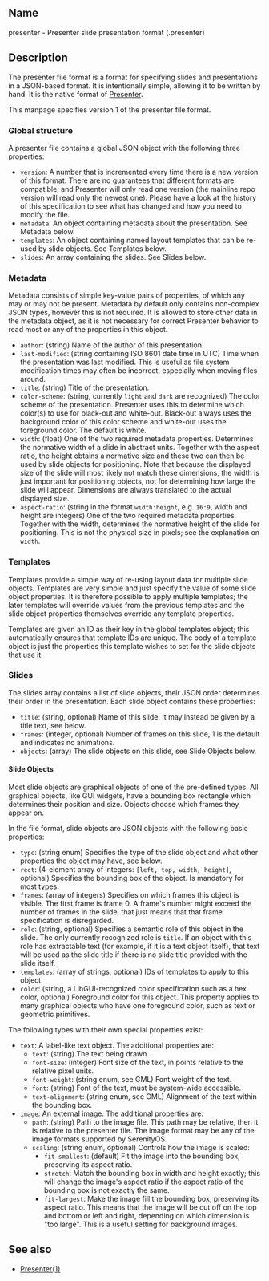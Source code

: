 ## Name

presenter - Presenter slide presentation format (.presenter)

## Description

The presenter file format is a format for specifying slides and presentations in a JSON-based format. It is intentionally simple, allowing it to be written by hand. It is the native format of [Presenter](help://man/1/Applications/Presenter).

This manpage specifies version 1 of the presenter file format.

### Global structure

A presenter file contains a global JSON object with the following three properties:

-   `version`: A number that is incremented every time there is a new version of this format. There are no guarantees that different formats are compatible, and Presenter will only read one version (the mainline repo version will read only the newest one). Please have a look at the history of this specification to see what has changed and how you need to modify the file.
-   `metadata`: An object containing metadata about the presentation. See Metadata below.
-   `templates`: An object containing named layout templates that can be re-used by slide objects. See Templates below.
-   `slides`: An array containing the slides. See Slides below.

### Metadata

Metadata consists of simple key-value pairs of properties, of which any may or may not be present. Metadata by default only contains non-complex JSON types, however this is not required. It is allowed to store other data in the metadata object, as it is not necessary for correct Presenter behavior to read most or any of the properties in this object.

-   `author`: (string) Name of the author of this presentation.
-   `last-modified`: (string containing ISO 8601 date time in UTC) Time when the presentation was last modified. This is useful as file system modification times may often be incorrect, especially when moving files around.
-   `title`: (string) Title of the presentation.
-   `color-scheme`: (string, currently `light` and `dark` are recognized) The color scheme of the presentation. Presenter uses this to determine which color(s) to use for black-out and white-out. Black-out always uses the background color of this color scheme and white-out uses the foreground color. The default is white.
-   `width`: (float) One of the two required metadata properties. Determines the normative width of a slide in abstract units. Together with the aspect ratio, the height obtains a normative size and these two can then be used by slide objects for positioning. Note that because the displayed size of the slide will most likely not match these dimensions, the width is just important for positioning objects, not for determining how large the slide will appear. Dimensions are always translated to the actual displayed size.
-   `aspect-ratio`: (string in the format `width:height`, e.g. `16:9`, width and height are integers) One of the two required metadata properties. Together with the width, determines the normative height of the slide for positioning. This is not the physical size in pixels; see the explanation on `width`.

### Templates

Templates provide a simple way of re-using layout data for multiple slide objects. Templates are very simple and just specify the value of some slide object properties. It is therefore possible to apply multiple templates; the later templates will override values from the previous templates and the slide object properties themselves override any template properties.

Templates are given an ID as their key in the global templates object; this automatically ensures that template IDs are unique. The body of a template object is just the properties this template wishes to set for the slide objects that use it.

### Slides

The slides array contains a list of slide objects, their JSON order determines their order in the presentation. Each slide object contains these properties:

-   `title`: (string, optional) Name of this slide. It may instead be given by a title text, see below.
-   `frames`: (integer, optional) Number of frames on this slide, 1 is the default and indicates no animations.
-   `objects`: (array) The slide objects on this slide, see Slide Objects below.

#### Slide Objects

Most slide objects are graphical objects of one of the pre-defined types. All graphical objects, like GUI widgets, have a bounding box rectangle which determines their position and size. Objects choose which frames they appear on.

In the file format, slide objects are JSON objects with the following basic properties:

-   `type`: (string enum) Specifies the type of the slide object and what other properties the object may have, see below.
-   `rect`: (4-element array of integers: `[left, top, width, height]`, optional) Specifies the bounding box of the object. Is mandatory for most types.
-   `frames`: (array of integers) Specifies on which frames this object is visible. The first frame is frame 0. A frame's number might exceed the number of frames in the slide, that just means that that frame specification is disregarded.
-   `role`: (string, optional) Specifies a semantic role of this object in the slide. The only currently recognized role is `title`. If an object with this role has extractable text (for example, if it is a text object itself), that text will be used as the slide title if there is no slide title provided with the slide itself.
-   `templates`: (array of strings, optional) IDs of templates to apply to this object.
-   `color`: (string, a LibGUI-recognized color specification such as a hex color, optional) Foreground color for this object. This property applies to many graphical objects who have one foreground color, such as text or geometric primitives.

The following types with their own special properties exist:

-   `text`: A label-like text object. The additional properties are:
    -   `text`: (string) The text being drawn.
    -   `font-size`: (integer) Font size of the text, in points relative to the relative pixel units.
    -   `font-weight`: (string enum, see GML) Font weight of the text.
    -   `font`: (string) Font of the text, must be system-wide accessible.
    -   `text-alignment`: (string enum, see GML) Alignment of the text within the bounding box.
-   `image`: An external image. The additional properties are:
    -   `path`: (string) Path to the image file. This path may be relative, then it is relative to the presenter file. The image format may be any of the image formats supported by SerenityOS.
    -   `scaling`: (string enum, optional) Controls how the image is scaled:
        -   `fit-smallest`: (default) Fit the image into the bounding box, preserving its aspect ratio.
        -   `stretch`: Match the bounding box in width and height exactly; this will change the image's aspect ratio if the aspect ratio of the bounding box is not exactly the same.
        -   `fit-largest`: Make the image fill the bounding box, preserving its aspect ratio. This means that the image will be cut off on the top and bottom or left and right, depending on which dimension is "too large". This is a useful setting for background images.

## See also

-   [Presenter(1)](help://man/1/Applications/Presenter)

